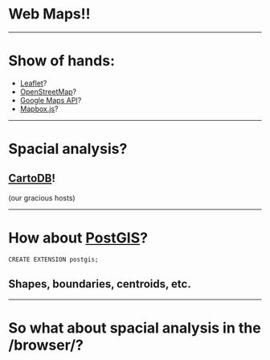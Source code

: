 # Web Maps!!

---

# Show of hands:

- [Leaflet](http://leafletjs.com/)?
- [OpenStreetMap](http://openstreetmap.org)?
- [Google Maps API](https://developers.google.com/maps/)?
- [Mapbox.js](https://www.mapbox.com/mapbox.js)?

---

# Spacial analysis?

## [CartoDB](https://cartodb.com/)!
(our gracious hosts)

---

# How about [PostGIS](http://postgis.net/)?

`CREATE EXTENSION postgis;`

## Shapes, boundaries, centroids, etc.

---

# So what about spacial analysis in the /browser/?

